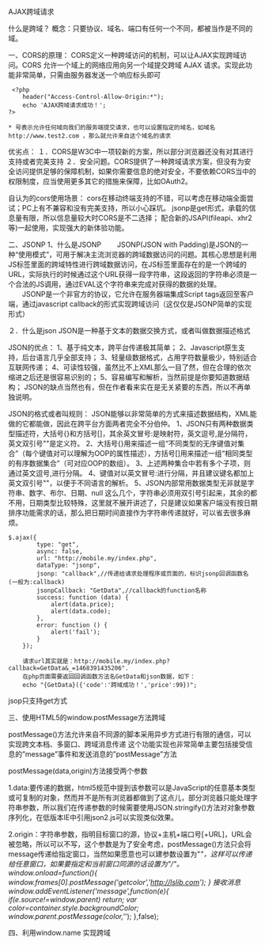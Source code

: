 AJAX跨域请求

什么是跨域？
概念：只要协议、域名、端口有任何一个不同，都被当作是不同的域。

一、CORS的原理：
     CORS定义一种跨域访问的机制，可以让AJAX实现跨域访问。CORS 允许一个域上的网络应用向另一个域提交跨域 AJAX 请求。实现此功能非常简单，只需由服务器发送一个响应标头即可

     <?php
        header("Access-Control-Allow-Origin:*");
        echo 'AJAX跨域请求成功！';
    ?>

    * 号表示允许任何域向我们的服务端提交请求，也可以设置指定的域名，如域名 http://www.test2.com ，那么就允许来自这个域名的请求
优劣点：
    １．CORS是W3C中一项较新的方案，所以部分浏览器还没有对其进行支持或者完美支持
    ２．安全问题。CORS提供了一种跨域请求方案，但没有为安全访问提供足够的保障机制，如果你需要信息的绝对安全，不要依赖CORS当中的权限制度，应当使用更多其它的措施来保障，比如OAuth2。
 
自认为的cors使用场景：
    cors在移动终端支持的不错，可以考虑在移动端全面尝试；PC上有不兼容和没有完美支持，所以小心踩坑。
    jsonp是get形式，承载的信息量有限，所以信息量较大时CORS是不二选择；
    配合新的JSAPI(fileapi、xhr2等)一起使用，实现强大的新体验功能。

二、JSONP
1、什么是JSONP
　　JSONP(JSON with Padding)是JSON的一种“使用模式”，可用于解决主流浏览器的跨域数据访问的问题。其核心思想是利用JS标签里面的跨域特性进行跨域数据访问，在JS标签里面存在的是一个跨域的URL，实际执行的时候通过这个URL获得一段字符串，这段返回的字符串必须是一个合法的JS调用，通过EVAL这个字符串来完成对获得的数据的处理。
　　JSONP是一个非官方的协议，它允许在服务器端集成Script tags返回至客户端，通过javascript callback的形式实现跨域访问（这仅仅是JSONP简单的实现形式）

２．什么是json
JSON是一种基于文本的数据交换方式，或者叫做数据描述格式

JSON的优点：
1、基于纯文本，跨平台传递极其简单；
2、Javascript原生支持，后台语言几乎全部支持；
3、轻量级数据格式，占用字符数量极少，特别适合互联网传递；
4、可读性较强，虽然比不上XML那么一目了然，但在合理的依次缩进之后还是很容易识别的；
5、容易编写和解析，当然前提是你要知道数据结构；
JSON的缺点当然也有，但在作者看来实在是无关紧要的东西，所以不再单独说明。

JSON的格式或者叫规则：
    JSON能够以非常简单的方式来描述数据结构，XML能做的它都能做，因此在跨平台方面两者完全不分伯仲。
    1、JSON只有两种数据类型描述符，大括号{}和方括号[]，其余英文冒号:是映射符，英文逗号,是分隔符，英文双引号""是定义符。
    2、大括号{}用来描述一组“不同类型的无序键值对集合”（每个键值对可以理解为OOP的属性描述），方括号[]用来描述一组“相同类型的有序数据集合”（可对应OOP的数组）。
    3、上述两种集合中若有多个子项，则通过英文逗号,进行分隔。
    4、键值对以英文冒号:进行分隔，并且建议键名都加上英文双引号""，以便于不同语言的解析。
    5、JSON内部常用数据类型无非就是字符串、数字、布尔、日期、null 这么几个，字符串必须用双引号引起来，其余的都不用，日期类型比较特殊，这里就不展开讲述了，只是建议如果客户端没有按日期排序功能需求的话，那么把日期时间直接作为字符串传递就好，可以省去很多麻烦。

    $.ajax({
            type: "get",
            async: false,
            url: "http://mobile.my/index.php",
            dataType: "jsonp",
            jsonp: "callback",//传递给请求处理程序或页面的，标识jsonp回调函数名(一般为:callback)
            jsonpCallback: "GetData",//callback的function名称
            success: function (data) {
                alert(data.price);
                alert(data.code);
            },
            error: function () {
                alert('fail');
            }
        });

        请求url其实就是：http://mobile.my/index.php?callback=GetData&_=1468391435206". 
        在php页面需要返回回调函数方法名GetData和json数据，如下：
        echo "{GetData}({'code':'跨域成功！','price':99})";
jsop只支持get方式

三、使用HTML5的window.postMessage方法跨域

postMessage()方法允许来自不同源的脚本采用异步方式进行有限的通信，可以实现跨文本档、多窗口、跨域消息传递
这个功能实现也非常简单主要包括接受信息的”message”事件和发送消息的”postMessage”方法

postMessage(data,origin)方法接受两个参数

 1.data:要传递的数据，html5规范中提到该参数可以是JavaScript的任意基本类型或可复制的对象，然而并不是所有浏览器都做到了这点儿，部分浏览器只能处理字符串参数，所以我们在传递参数的时候需要使用JSON.stringify()方法对对象参数序列化，在低版本IE中引用json2.js可以实现类似效果。

2.origin：字符串参数，指明目标窗口的源，协议+主机+端口号[+URL]，URL会被忽略，所以可以不写，这个参数是为了安全考虑，postMessage()方法只会将message传递给指定窗口，当然如果愿意也可以建参数设置为"*"，这样可以传递给任意窗口，如果要指定和当前窗口同源的话设置为"/"。
window.onload=function(){
            window.frames[0].postMessage('getcolor','http://lslib.com');
        }
接收消息
window.addEventListener('message',function(e){
                if(e.source!=window.parent) return;
                var color=container.style.backgroundColor;
                window.parent.postMessage(color,'*');
            },false);

四、利用window.name 实现跨域